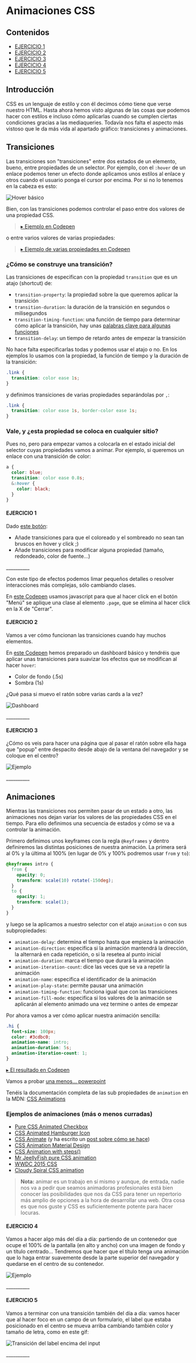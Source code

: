 # Animaciones CSS

## Contenidos

<!-- TOC depthFrom:4 depthTo:4 -->

- [EJERCICIO 1](#ejercicio-1)
- [EJERCICIO 2](#ejercicio-2)
- [EJERCICIO 3](#ejercicio-3)
- [EJERCICIO 4](#ejercicio-4)
- [EJERCICIO 5](#ejercicio-5)

<!-- /TOC -->

## Introducción

CSS es un lenguaje de estilo y con él decimos cómo tiene que verse nuestro HTML. Hasta ahora hemos visto algunas de las cosas que podemos hacer con estilos e incluso cómo aplicarlas cuando se cumplen ciertas condiciones gracias a las mediaqueries. Todavía nos falta el aspecto más vistoso que le da más vida al apartado gráfico: transiciones y animaciones.

## Transiciones

Las transiciones son "transiciones" entre dos estados de un elemento, bueno, entre propiedades de un selector. Por ejemplo, con el `:hover` de un enlace podemos tener un efecto donde aplicamos unos estilos al enlace y otros cuando el usuario ponga el cursor por encima. Por si no lo tenemos en la cabeza es esto:

![Hover básico](assets/images/1-13/hover.png)

Bien, con las transiciones podemos controlar el paso entre dos valores de una propiedad CSS.

> [&rtrif; Ejemplo en Codepen](https://codepen.io/adalab/pen/baEmxK)

o entre varios valores de varias propiedades:

> [&rtrif; Ejemplo de varias propiedades en Codepen](https://codepen.io/adalab/pen/dJGwPg)

### ¿Cómo se construye una transición?

Las transiciones de especifican con la propiedad `transition` que es un atajo (shortcut) de:

- `transition-property`: la propiedad sobre la que queremos aplicar la transición
- `transition-duration`: la duración de la transición en segundos o milisegundos
- `transition-timing-function`: una función de tiempo para determinar cómo aplicar la transición, hay unas [palabras clave para algunas funciones](https://developer.mozilla.org/en-US/docs/Web/CSS/single-transition-timing-function#Keywords_for_common_timing_functions)
- `transition-delay`: un tiempo de retardo antes de empezar la transición

No hace falta especificarlas todas y podemos usar el atajo o no. En los ejemplos lo usamos con la propiedad, la función de tiempo y la duración de la transición:

```css
.link {
  transition: color ease 1s;
}
```

y definimos transiciones de varias propiedades separándolas por `,`:

```css
.link {
  transition: color ease 1s, border-color ease 1s;
}
```

### Vale, y ¿esta propiedad se coloca en cualquier sitio?

Pues no, pero para empezar vamos a colocarla en el estado inicial del selector cuyas propiedades vamos a animar.
Por ejemplo, si queremos un enlace con una transición de color:

```scss
a {
  color: blue;
  transition: color ease 0.8s;
  &:hover {
    color: black;
  }
}
```

#### EJERCICIO 1

Dado [este botón](https://codepen.io/adalab/pen/XVXGVN?editors=1100):

- Añade transiciones para que el coloreado y el sombreado no sean tan bruscos en hover y click ;)
- Añade transiciones para modificar alguna propiedad (tamaño, redondeado, color de fuente...)

\_\_\_\_\_\_\_\_\_\_

Con este tipo de efectos podemos limar pequeños detalles o resolver interacciones más complejas, sólo cambiando clases.

En [este Codepen](https://codepen.io/adalab/pen/goPZep) usamos javascript para que al hacer click en el botón "Menú" se aplique una clase al elemento `.page`, que se elimina al hacer click en la X de "Cerrar".

#### EJERCICIO 2

Vamos a ver cómo funcionan las transiciones cuando hay muchos elementos.

En [este Codepen](https://codepen.io/adalab/pen/qJGGoe) hemos preparado un dashboard básico y tendréis que aplicar unas transiciones para suavizar los efectos que se modifican al hacer `hover`:

- Color de fondo (.5s)
- Sombra (1s)

¿Qué pasa si muevo el ratón sobre varias cards a la vez?

![Dashboard](assets/images/1-13/dashboard.png)

\_\_\_\_\_\_\_\_\_\_

#### EJERCICIO 3

¿Cómo os veis para hacer una página que al pasar el ratón sobre ella haga que "popup" entre despacito desde abajo de la ventana del navegador y se coloque en el centro?

![Ejemplo](assets/images/1-13/popup-transition.png)

\_\_\_\_\_\_\_\_\_\_

## Animaciones

Mientras las transiciones nos permiten pasar de un estado a otro, las animaciones nos dejan variar los valores de las propiedades CSS en el tiempo.
Para ello definimos una secuencia de estados y cómo se va a controlar la animación.

Primero definimos unos keyframes con la regla `@keyframes` y dentro definiremos las distintas posiciones de nuestra animación. La primera será al 0% y la última al 100% (en lugar de 0% y 100% podremos usar `from` y `to`):

```css
@keyframes intro {
  from {
    opacity: 0;
    transform: scale(10) rotate(-150deg);
  }
  to {
    opacity: 1;
    transform: scale(1);
  }
}
```

y luego se la aplicamos a nuestro selector con el atajo `animation` o con sus subpropiedades:

- `animation-delay`: determina el tiempo hasta que empieza la animación
- `animation-direction`: especifica si la animación mantendrá la dirección, la alternará en cada repetición, o si la resetea al punto inicial
- `animation-duration`: marca el tiempo que durará la animación
- `animation-iteration-count`: dice las veces que se va a repetir la animación
- `animation-name`: especifica el identificador de la animación
- `animation-play-state`: permite pausar una animación
- `animation-timing-function`: funciona igual que con las transiciones
- `animation-fill-mode`: especifica si los valores de la animación se aplicarán al elemento animado una vez termine o antes de empezar

Por ahora vamos a ver cómo aplicar nuestra animación sencilla:

```css
.hi {
  font-size: 100px;
  color: #3cdbc0;
  animation-name: intro;
  animation-duration: 5s;
  animation-iteration-count: 1;
}
```

[&rtrif; El resultado en Codepen](https://codepen.io/adalab/pen/qpbwwG)

Vamos a probar [una menos... powerpoint](https://codepen.io/adalab/pen/jYWjVj)

Tenéis la documentación completa de las sub propiedades de `animation` en la MDN: [CSS Animations](https://developer.mozilla.org/en-US/docs/Web/CSS/CSS_Animations)

### Ejemplos de animaciones (más o menos curradas)

- [Pure CSS Animated Checkbox](https://codepen.io/north-of-rapture/pen/rWqega?limit=all&page=2&q=css+animation)
- [CSS Animated Hamburger Icon](https://codepen.io/elijahmanor/pen/Igpoe?q=css+animation&limit=all&type=type-pens)
- [CSS Animate](https://codepen.io/mdd/pen/xEuyG?q=css+animation&limit=all&type=type-pens) (y ha escrito un [post sobre cómo se hace](https://webdesign.tutsplus.com/tutorials/a-beginners-introduction-to-css-animation--cms-21068))
- [CSS Animation Material Design](https://codepen.io/Michiel/pen/EBtga?limit=all&page=3&q=css+animation)
- [CSS Animation with steps()](https://codepen.io/Guilh/pen/yldGp?limit=all&page=4&q=css+animation)
- [Mr JeellyFish pure CSS animation](https://codepen.io/FabioG/pen/QjLreK?q=css+animation&limit=all&type=type-pens)
- [WWDC 2015 CSS](https://codepen.io/donovanh/pen/pvMeeB?q=css+animation&limit=all&type=type-pens)
- [Cloudy Spiral CSS animation](https://codepen.io/hakimel/pen/aIhkf?q=css+animation&limit=all&type=type-pens)

> **Nota:** animar es un trabajo en sí mismo y aunque, de entrada, nadie nos va a pedir que seamos animadoras profesionales está bien conocer las posibilidades que nos da CSS para tener un repertorio más amplio de opciones a la hora de desarrollar una web. Otra cosa es que nos guste y CSS es suficientemente potente para hacer locuras.

#### EJERCICIO 4

Vamos a hacer algo más del día a día: partiendo de un contenedor que ocupe el 100% de la pantalla (en alto y ancho) con una imagen de fondo y un título centrado...
Tendremos que hacer que el título tenga una animación que lo haga entrar suavemente desde la parte superior del navegador y quedarse en el centro de su contenedor.

![Ejemplo](assets/images/1-13/title-animation.png)

\_\_\_\_\_\_\_\_\_\_

#### EJERCICIO 5

Vamos a terminar con una transición también del día a día: vamos hacer que al hacer foco en un campo de un formulario, el label que estaba posicionado en el centro se mueva arriba cambiando también color y tamaño de letra, como en este gif:

![Transición del label encima del input](assets/images/1-13/exercise-5.gif)

\_\_\_\_\_\_\_\_\_\_
